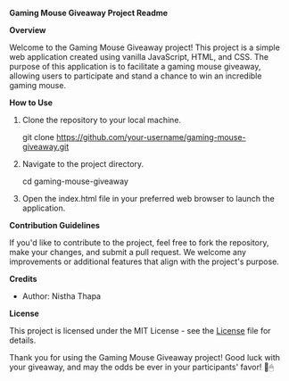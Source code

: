 **Gaming Mouse Giveaway Project Readme**

**Overview**

Welcome to the Gaming Mouse Giveaway project! This project is a simple web application created using vanilla JavaScript, HTML, and CSS. The purpose of this application is to facilitate a gaming mouse giveaway, allowing users to participate and stand a chance to win an incredible gaming mouse.

**How to Use**

1. Clone the repository to your local machine.

   git clone https://github.com/your-username/gaming-mouse-giveaway.git
   

2. Navigate to the project directory.

   cd gaming-mouse-giveaway

3. Open the index.html file in your preferred web browser to launch the application.

**Contribution Guidelines**

If you'd like to contribute to the project, feel free to fork the repository, make your changes, and submit a pull request. We welcome any improvements or additional features that align with the project's purpose.

**Credits**

- Author: Nistha Thapa

**License**

This project is licensed under the MIT License - see the [License](License) file for details.

Thank you for using the Gaming Mouse Giveaway project! Good luck with your giveaway, and may the odds be ever in your participants' favor! 🎉🖱
